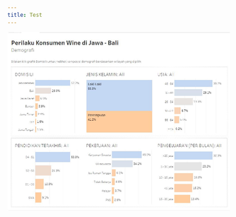 ```yaml
---
title: Test
---
```


<img class="image image--md" src="https://raw.githubusercontent.com/vizinbali/vizinbali.github.io/master/docs/assets/images/perilaku_konsumen.JPG" />
